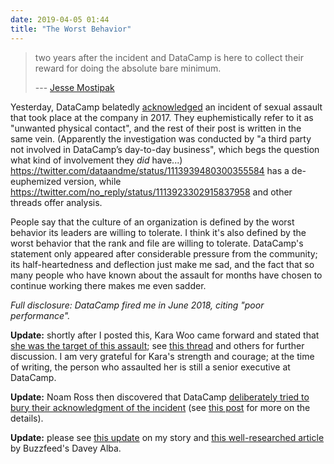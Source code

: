 ```yaml
---
date: 2019-04-05 01:44
title: "The Worst Behavior"
---
```


> two years after the incident and DataCamp is here to collect their reward for doing the absolute bare minimum.
>
> --- [Jesse Mostipak](https://twitter.com/kierisi/status/1113924744158568451)

Yesterday,
DataCamp belatedly [acknowledged](https://www.datacamp.com/community/blog/note-to-our-community)
an incident of sexual assault that took place at the company in 2017.
They euphemistically refer to it as "unwanted physical contact",
and the rest of their post is written in the same vein.
(Apparently the investigation was conducted by "a third party not involved in DataCamp’s day-to-day business",
which begs the question what kind of involvement they *did* have...)
<https://twitter.com/dataandme/status/1113939480300355584> has a de-euphemized version,
while <https://twitter.com/no_reply/status/1113923302915837958> and other threads offer analysis.

People say that the culture of an organization is defined by the worst behavior its leaders are willing to tolerate.
I think it's also defined by the worst behavior that the rank and file are willing to tolerate.
DataCamp's statement only appeared after considerable pressure from the community;
its half-heartedness and deflection just make me sad,
and the fact that so many people who have known about the assault for months
have chosen to continue working there
makes me even sadder.

*Full disclosure: DataCamp fired me in June 2018, citing "poor performance".*

**Update:** shortly after I posted this,
Kara Woo came forward and stated that [she was the target of this assault](https://twitter.com/kara_woo/status/1114229065509003264);
see [this thread](https://twitter.com/ledell/status/1114238844503609344) and others for further discussion.
I am very grateful for Kara's strength and courage;
at the time of writing,
the person who assaulted her is still a senior executive at DataCamp.

**Update:** Noam Ross then discovered that DataCamp
[deliberately tried to bury their acknowledgment of the incident](https://twitter.com/noamross/status/1116709899159916544)
(see [this post](https://rud.is/b/2019/04/12/a-note-to-our-community-on-how-to-hide-your-content-from-search-engines/) for more on the details).

**Update:** please see [this update]({{site.github.url}}/2019/04/15/an-exchange-with-datacamp.html) on my story
and [this well-researched article](https://www.buzzfeednews.com/article/daveyalba/datacamp-sexual-harassment-metoo-tech-startup)
by Buzzfeed's Davey Alba.
